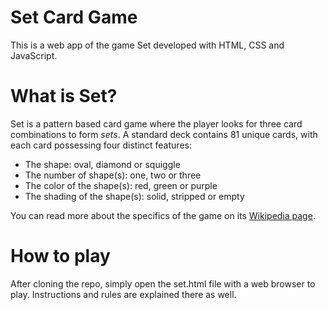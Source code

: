 # Set Card Game
This is a web app of the game Set developed with HTML, CSS and JavaScript.

# What is Set?
Set is a pattern based card game where the player looks for three card combinations to form *sets*. 
A standard deck contains 81 unique cards, with each card possessing four distinct features:  
- The shape: oval, diamond or squiggle 
- The number of shape(s): one, two or three
- The color of the shape(s): red, green or purple
- The shading of the shape(s): solid, stripped or empty 

You can read more about the specifics of the game on its [Wikipedia page](https://en.wikipedia.org/wiki/Set_(card_game)).

# How to play
After cloning the repo, simply open the set.html file with a web browser to play. Instructions and rules are explained there as well.
